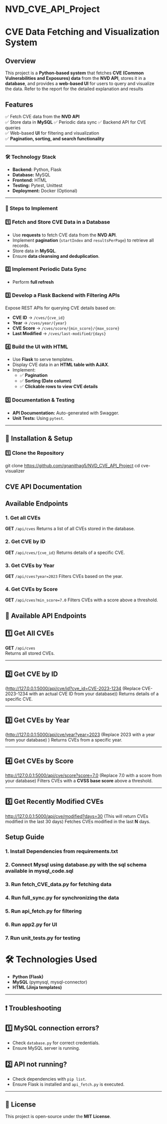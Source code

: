 # NVD_CVE_API_Project

# CVE Data Fetching and Visualization System

## Overview
This project is a **Python-based system** that fetches **CVE (Common Vulnerabilities and Exposures) data** from the **NVD API**, stores it in a **database**, and provides a **web-based UI** for users to query and visualize the data. Refer to the report for the detailed explanation and results

## Features
✅ Fetch CVE data from the **NVD API**  
✅ Store data in **MySQL** 
✅ Periodic data sync 
✅ Backend API for CVE queries  
✅ Web-based **UI** for filtering and visualization  
✅ **Pagination, sorting, and search functionality**  

---

### 🛠 Technology Stack
- **Backend:** Python, Flask 
- **Database:** MySQL
- **Frontend:** HTML
- **Testing:** Pytest, Unittest  
- **Deployment:** Docker (Optional)  

---

### 🚀 Steps to Implement

### **1️⃣ Fetch and Store CVE Data in a Database**
- Use **requests** to fetch CVE data from the **NVD API**.
- Implement **pagination** (`startIndex` and `resultsPerPage`) to retrieve all records.
- Store data in **MySQL**.
- Ensure **data cleansing and deduplication**.

### **2️⃣ Implement Periodic Data Sync**
- Perform **full refresh**

### **3️⃣ Develop a Flask Backend with Filtering APIs**
Expose REST APIs for querying CVE details based on:
- **CVE ID** → `/cves/{cve_id}`
- **Year** → `/cves/year/{year}`
- **CVE Score** → `/cves/score/{min_score}/{max_score}`
- **Last Modified** → `/cves/last-modified/{days}`

### **4️⃣ Build the UI with HTML**
- Use **Flask** to serve templates.
- Display CVE data in an **HTML table with AJAX**.
- Implement:
  - ✅ **Pagination**
  - ✅ **Sorting (Date column)**
  - ✅ **Clickable rows to view CVE details**

### **5️⃣ Documentation & Testing**
- **API Documentation:** Auto-generated with Swagger.
- **Unit Tests:** Using `pytest`.

---

## 📌 Installation & Setup

### **1️⃣ Clone the Repository**

git clone https://github.com/gnanithag5/NVD_CVE_API_Project
cd cve-visualizer

## CVE API Documentation

## Available Endpoints

### 1. Get all CVEs
**GET** `/api/cves`
Returns a list of all CVEs stored in the database.

### 2. Get CVE by ID
**GET** `/api/cves/{cve_id}`
Returns details of a specific CVE.

### 3. Get CVEs by Year
**GET** `/api/cves?year=2023`
Filters CVEs based on the year.

### 4. Get CVEs by Score
**GET** `/api/cves?min_score=7.0`
Filters CVEs with a score above a threshold.

## 🔗 Available API Endpoints

## 1️⃣ Get All CVEs
**GET** `/api/cves`  
Returns all stored CVEs.

---

## 2️⃣ Get CVE by ID
(http://127.0.0.1:5000/api/cve/id?cve_id=CVE-2023-1234 (Replace CVE-2023-1234 with an actual CVE ID from your database)) 
Returns details of a specific CVE.

---

## 3️⃣ Get CVEs by Year
(http://127.0.0.1:5000/api/cve/year?year=2023 (Replace 2023 with a year from your database)
) 
Returns CVEs from a specific year.

---

## 4️⃣ Get CVEs by Score
http://127.0.0.1:5000/api/cve/score?score=7.0 (Replace 7.0 with a score from your database) 
Filters CVEs with a **CVSS base score** above a threshold.

---

## 5️⃣ Get Recently Modified CVEs
http://127.0.0.1:5000/api/cve/modified?days=30 (This will return CVEs modified in the last 30 days)
Fetches CVEs modified in the last **N** days.


## Setup Guide

### 1. Install Dependencies from requirements.txt
### 2. Connect Mysql using database.py with the sql schema available in mysql_code.sql
### 3. Run fetch_CVE_data.py for fetching data
### 4. Run full_sync.py for synchronizing the data
### 5. Run api_fetch.py for filtering
### 6. Run app2.py for UI
### 7. Run unit_tests.py for testing

# 🛠 Technologies Used  
- **Python (Flask)**  
- **MySQL** (pymysql, mysql-connector)  
- **HTML (Jinja templates)**  

---

## ❗ Troubleshooting  

## 1️⃣ MySQL connection errors?  
- Check `database.py` for correct credentials.  
- Ensure MySQL server is running.  

## 2️⃣ API not running?  
- Check dependencies with `pip list`.  
- Ensure Flask is installed and `api_fetch.py` is executed.  

---

## 📄 License  
This project is open-source under the **MIT License**.  

